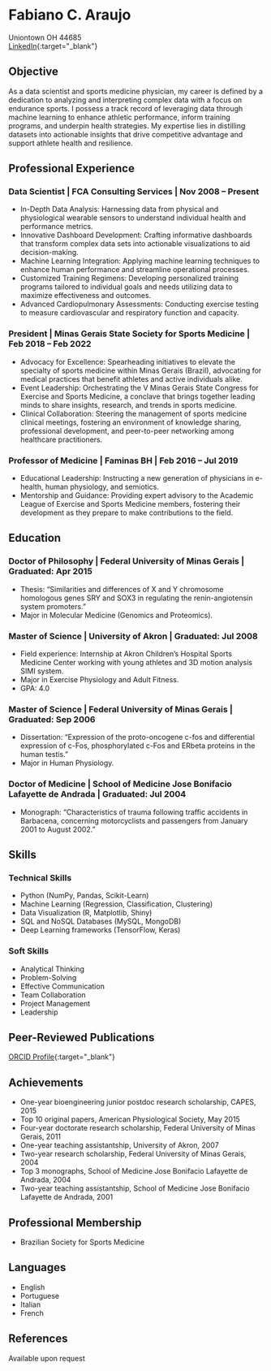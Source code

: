 # Fabiano C. Araujo
Uniontown OH 44685  
[LinkedIn](https://linkedin.com/in/fcamineiro/){:target="_blank"}

## Objective
As a data scientist and sports medicine physician, my career is defined by a dedication to analyzing and interpreting complex data with a focus on endurance sports. I possess a track record of leveraging data through machine learning to enhance athletic performance, inform training programs, and underpin health strategies. My expertise lies in distilling datasets into actionable insights that drive competitive advantage and support athlete health and resilience.

## Professional Experience
### Data Scientist | FCA Consulting Services | Nov 2008 – Present
- In-Depth Data Analysis: Harnessing data from physical and physiological wearable sensors to understand individual health and performance metrics.
- Innovative Dashboard Development: Crafting informative dashboards that transform complex data sets into actionable visualizations to aid decision-making.
- Machine Learning Integration: Applying machine learning techniques to enhance human performance and streamline operational processes.
- Customized Training Regimens: Developing personalized training programs tailored to individual goals and needs utilizing data to maximize effectiveness and outcomes.
- Advanced Cardiopulmonary Assessments: Conducting exercise testing to measure cardiovascular and respiratory function and capacity.

### President | Minas Gerais State Society for Sports Medicine | Feb 2018 – Feb 2022
- Advocacy for Excellence: Spearheading initiatives to elevate the specialty of sports medicine within Minas Gerais (Brazil), advocating for medical practices that benefit athletes and active individuals alike.
- Event Leadership: Orchestrating the V Minas Gerais State Congress for Exercise and Sports Medicine, a conclave that brings together leading minds to share insights, research, and trends in sports medicine.
- Clinical Collaboration: Steering the management of sports medicine clinical meetings, fostering an environment of knowledge sharing, professional development, and peer-to-peer networking among healthcare practitioners.

### Professor of Medicine | Faminas BH | Feb 2016 – Jul 2019
- Educational Leadership: Instructing a new generation of physicians in e-health, human physiology, and semiotics.
- Mentorship and Guidance: Providing expert advisory to the Academic League of Exercise and Sports Medicine members, fostering their development as they prepare to make contributions to the field.

## Education
### Doctor of Philosophy | Federal University of Minas Gerais | Graduated: Apr 2015
- Thesis: “Similarities and differences of X and Y chromosome homologous genes SRY and SOX3 in regulating the renin-angiotensin system promoters.”
- Major in Molecular Medicine (Genomics and Proteomics).

### Master of Science | University of Akron | Graduated: Jul 2008
- Field experience: Internship at Akron Children’s Hospital Sports Medicine Center working with young athletes and 3D motion analysis SIMI system.
- Major in Exercise Physiology and Adult Fitness.
- GPA: 4.0

### Master of Science | Federal University of Minas Gerais | Graduated: Sep 2006
- Dissertation: “Expression of the proto-oncogene c-fos and differential expression of c-Fos, phosphorylated c-Fos and ERbeta proteins in the human testis.”
- Major in Human Physiology.

### Doctor of Medicine | School of Medicine Jose Bonifacio Lafayette de Andrada | Graduated: Jul 2004
- Monograph: “Characteristics of trauma following traffic accidents in Barbacena, concerning motorcyclists and passengers from January 2001 to August 2002.”

## Skills
### Technical Skills
- Python (NumPy, Pandas, Scikit-Learn)
- Machine Learning (Regression, Classification, Clustering)
- Data Visualization (R, Matplotlib, Shiny)
- SQL and NoSQL Databases (MySQL, MongoDB)
- Deep Learning frameworks (TensorFlow, Keras)

### Soft Skills
- Analytical Thinking
- Problem-Solving
- Effective Communication
- Team Collaboration
- Project Management
- Leadership

## Peer-Reviewed Publications
[ORCID Profile](https://orcid.org/0000-0002-8384-0480){:target="_blank"}

## Achievements
- One-year bioengineering junior postdoc research scholarship, CAPES, 2015
- Top 10 original papers, American Physiological Society, May 2015
- Four-year doctorate research scholarship, Federal University of Minas Gerais, 2011
- One-year teaching assistantship, University of Akron, 2007
- Two-year research scholarship, Federal University of Minas Gerais, 2004
- Top 3 monographs, School of Medicine Jose Bonifacio Lafayette de Andrada, 2004
- Two-year teaching assistantship, School of Medicine Jose Bonifacio Lafayette de Andrada, 2001

## Professional Membership
- Brazilian Society for Sports Medicine

## Languages
- English
- Portuguese
- Italian
- French

## References
Available upon request
